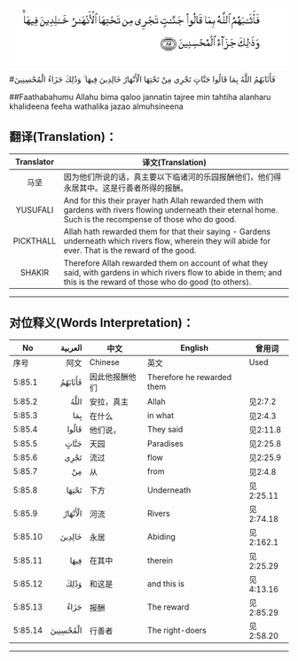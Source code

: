 ![005:085](images/005_085.gif)

#فَأَثَابَهُمُ اللَّهُ بِمَا قَالُوا جَنَّاتٍ تَجْرِي مِنْ تَحْتِهَا الْأَنْهَارُ خَالِدِينَ فِيهَا ۚ وَذَٰلِكَ جَزَاءُ الْمُحْسِنِينَ 

##Faathabahumu Allahu bima qaloo jannatin tajree min tahtiha alanharu khalideena feeha wathalika jazao almuhsineena 

## 翻译(Translation)：

| Translator | 译文(Translation)                                            |
| :--------: | ------------------------------------------------------------ |
|    马坚    | 因为他们所说的话，真主要以下临诸河的乐园报酬他们，他们得永居其中。这是行善者所得的报酬。 |
|  YUSUFALI  | And for this their prayer hath Allah rewarded them with gardens with rivers flowing underneath their eternal home. Such is the recompense of those who do good. |
| PICKTHALL  | Allah hath rewarded them for that their saying - Gardens underneath which rivers flow, wherein they will abide for ever. That is the reward of the good. |
|   SHAKIR   | Therefore Allah rewarded them on account of what they said, with gardens in which rivers flow to abide in them; and this is the reward of those who do good (to others). |

---

## 对位释义(Words Interpretation)：

| No   | العربية | 中文    | English | 曾用词 |
| ---- | ------: | ------- | ------- | ------ |
| 序号 |    阿文 | Chinese | 英文    | Used   |
| 5:85.1  | فَأَثَابَهُمُ  | 因此他报酬他们 | Therefore he rewarded them |           |
| 5:85.2  | اللَّهُ     | 安拉，真主     | Allah                      | 见2:7.2   |
| 5:85.3  | بِمَا      | 在什么         | in what                    | 见2:4.3   |
| 5:85.4  | قَالُوا    | 他们说，       | They said                  | 见2:11.8  |
| 5:85.5  | جَنَّاتٍ     | 天园           | Paradises                  | 见2:25.8  |
| 5:85.6  | تَجْرِي     | 流过           | flow                       | 见2:25.9  |
| 5:85.7  | مِنْ       | 从             | from                       | 见2:4.8   |
| 5:85.8  | تَحْتِهَا    | 下方           | Underneath                 | 见2:25.11 |
| 5:85.9  | الْأَنْهَارُ  | 河流           | Rivers                     | 见2:74.18 |
| 5:85.10 | خَالِدِينَ   | 永居           | Abiding                    | 见2:162.1 |
| 5:85.11 | فِيهَا     | 在其中         | therein                    | 见2:25.29 |
| 5:85.12 | وَذَٰلِكَ     | 和这是         | and this is                | 见4:13.16 |
| 5:85.13 | جَزَاءُ     | 报酬           | The reward                 | 见2:85.29 |
| 5:85.14 | الْمُحْسِنِينَ | 行善者         | The right-doers            | 见2:58.20 |

---
